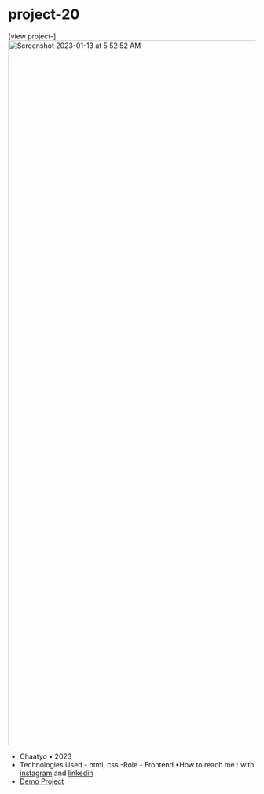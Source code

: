 # project-20




[view project-]<img width="1436" alt="Screenshot 2023-01-13 at 5 52 52 AM" src="https://user-images.githubusercontent.com/120978791/212335878-0a8b7dc1-c9d8-4f20-94fc-543b6c742110.png">
- Chaatyo • 2023
- Technologies Used - html, css 
-Role - Frontend
•How to reach me : with [instagram](https://www.instagram.com/erfan_hesaraki_web) and [linkedin](https://www.linkedin.com/in/erfan-hesaraki-)
- [Demo Project]( https://erfanhesaraki.github.io/project-20/)
